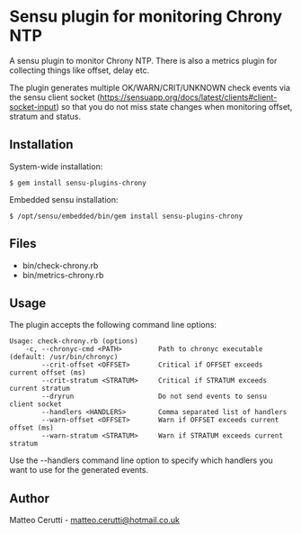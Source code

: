 # Sensu plugin for monitoring Chrony NTP

A sensu plugin to monitor Chrony NTP. There is also a metrics plugin for collecting things like offset, delay etc.

The plugin generates multiple OK/WARN/CRIT/UNKNOWN check events via the sensu client socket (https://sensuapp.org/docs/latest/clients#client-socket-input) so that you do not miss state changes when monitoring offset, stratum and status.

## Installation

System-wide installation:

    $ gem install sensu-plugins-chrony

Embedded sensu installation:

    $ /opt/sensu/embedded/bin/gem install sensu-plugins-chrony

## Files

* bin/check-chrony.rb
* bin/metrics-chrony.rb

## Usage

The plugin accepts the following command line options:

```
Usage: check-chrony.rb (options)
    -c, --chronyc-cmd <PATH>         Path to chronyc executable (default: /usr/bin/chronyc)
        --crit-offset <OFFSET>       Critical if OFFSET exceeds current offset (ms)
        --crit-stratum <STRATUM>     Critical if STRATUM exceeds current stratum
        --dryrun                     Do not send events to sensu client socket
        --handlers <HANDLERS>        Comma separated list of handlers
        --warn-offset <OFFSET>       Warn if OFFSET exceeds current offset (ms)
        --warn-stratum <STRATUM>     Warn if STRATUM exceeds current stratum
```

Use the --handlers command line option to specify which handlers you want to use for the generated events.

## Author
Matteo Cerutti - <matteo.cerutti@hotmail.co.uk>
